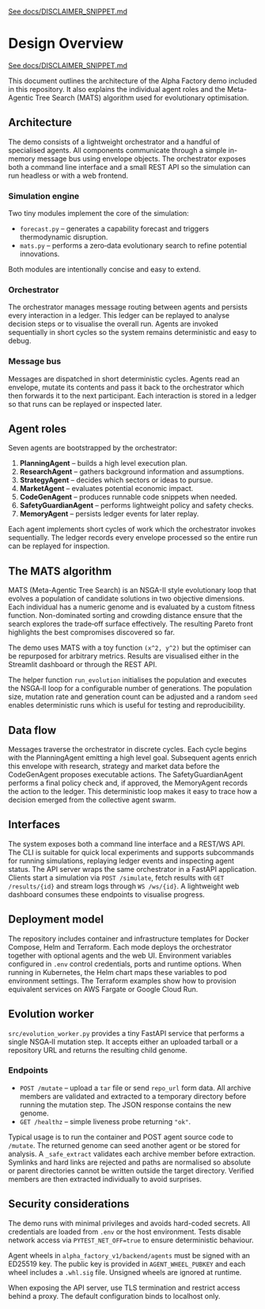 [See docs/DISCLAIMER_SNIPPET.md](docs/DISCLAIMER_SNIPPET.md)

# Design Overview

[See docs/DISCLAIMER_SNIPPET.md](docs/DISCLAIMER_SNIPPET.md)

This document outlines the architecture of the Alpha Factory demo included in this repository. It also explains the individual agent roles and the Meta-Agentic Tree Search (MATS) algorithm used for evolutionary optimisation.

## Architecture

The demo consists of a lightweight orchestrator and a handful of specialised agents.  All
components communicate through a simple in-memory message bus using envelope objects.
The orchestrator exposes both a command line interface and a small REST API so the
simulation can run headless or with a web frontend.

### Simulation engine

Two tiny modules implement the core of the simulation:

- `forecast.py` – generates a capability forecast and triggers thermodynamic disruption.
- `mats.py` – performs a zero‑data evolutionary search to refine potential innovations.

Both modules are intentionally concise and easy to extend.

### Orchestrator

The orchestrator manages message routing between agents and persists every
interaction in a ledger. This ledger can be replayed to analyse decision steps or
to visualise the overall run. Agents are invoked sequentially in short cycles so
the system remains deterministic and easy to debug.


### Message bus

Messages are dispatched in short deterministic cycles.  Agents read an envelope,
mutate its contents and pass it back to the orchestrator which then forwards it
to the next participant.  Each interaction is stored in a ledger so that runs
can be replayed or inspected later.

## Agent roles

Seven agents are bootstrapped by the orchestrator:

1. **PlanningAgent** – builds a high level execution plan.
2. **ResearchAgent** – gathers background information and assumptions.
3. **StrategyAgent** – decides which sectors or ideas to pursue.
4. **MarketAgent** – evaluates potential economic impact.
5. **CodeGenAgent** – produces runnable code snippets when needed.
6. **SafetyGuardianAgent** – performs lightweight policy and safety checks.
7. **MemoryAgent** – persists ledger events for later replay.

Each agent implements short cycles of work which the orchestrator invokes sequentially. The ledger records every envelope processed so the entire run can be replayed for inspection.

## The MATS algorithm

MATS (Meta-Agentic Tree Search) is an NSGA-II style evolutionary loop that evolves a population of candidate solutions in two objective dimensions. Each individual has a numeric genome and is evaluated by a custom fitness function. Non-dominated sorting and crowding distance ensure that the search explores the trade‑off surface effectively. The resulting Pareto front highlights the best compromises discovered so far.

The demo uses MATS with a toy function `(x^2, y^2)` but the optimiser can be repurposed for arbitrary metrics. Results are visualised either in the Streamlit dashboard or through the REST API.

The helper function `run_evolution` initialises the population and executes the
NSGA‑II loop for a configurable number of generations. The population size,
mutation rate and generation count can be adjusted and a random ``seed`` enables
deterministic runs which is useful for testing and reproducibility.

## Data flow

Messages traverse the orchestrator in discrete cycles. Each cycle begins with the PlanningAgent emitting a high level goal. Subsequent agents enrich this envelope with research, strategy and market data before the CodeGenAgent proposes executable actions. The SafetyGuardianAgent performs a final policy check and, if approved, the MemoryAgent records the action to the ledger. This deterministic loop makes it easy to trace how a decision emerged from the collective agent swarm.

## Interfaces

The system exposes both a command line interface and a REST/WS API. The CLI is suitable for quick local experiments and supports subcommands for running simulations, replaying ledger events and inspecting agent status. The API server wraps the same orchestrator in a FastAPI application. Clients start a simulation via `POST /simulate`, fetch results with `GET /results/{id}` and stream logs through `WS /ws/{id}`. A lightweight web dashboard consumes these endpoints to visualise progress.

## Deployment model

The repository includes container and infrastructure templates for Docker Compose, Helm and Terraform. Each mode deploys the orchestrator together with optional agents and the web UI. Environment variables configured in `.env` control credentials, ports and runtime options. When running in Kubernetes, the Helm chart maps these variables to pod environment settings. The Terraform examples show how to provision equivalent services on AWS Fargate or Google Cloud Run.

## Evolution worker

`src/evolution_worker.py` provides a tiny FastAPI service that performs a single
NSGA‑II mutation step. It accepts either an uploaded tarball or a repository URL
and returns the resulting child genome.

### Endpoints

- `POST /mutate` – upload a `tar` file or send `repo_url` form data. All archive
  members are validated and extracted to a temporary directory before running
  the mutation step. The JSON response contains the new genome.
- `GET /healthz` – simple liveness probe returning `"ok"`.

Typical usage is to run the container and POST agent source code to `/mutate`.
The returned genome can seed another agent or be stored for analysis. A
`_safe_extract` validates each archive member before extraction. Symlinks and
hard links are rejected and paths are normalised so absolute or parent
directories cannot be written outside the target directory. Verified members are
then extracted individually to avoid surprises.

## Security considerations

The demo runs with minimal privileges and avoids hard-coded secrets. All credentials are loaded from `.env` or the host environment. Tests disable network access via `PYTEST_NET_OFF=true` to ensure deterministic behaviour.

Agent wheels in `alpha_factory_v1/backend/agents` must be signed with an ED25519 key. The public key is provided in `AGENT_WHEEL_PUBKEY` and each wheel includes a `.whl.sig` file. Unsigned wheels are ignored at runtime.

When exposing the API server, use TLS termination and restrict access behind a proxy. The default configuration binds to localhost only.
